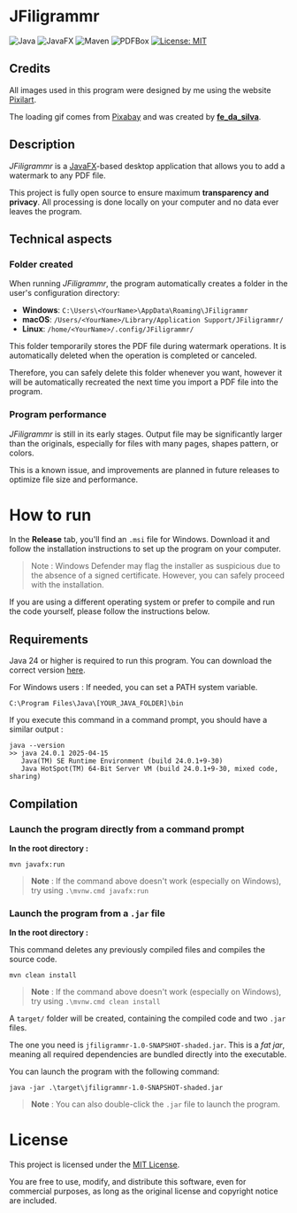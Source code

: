 # JFiligrammr

![Java](https://img.shields.io/badge/Java-24.0.1-orange)
![JavaFX](https://img.shields.io/badge/JavaFX-21-blue)
![Maven](https://img.shields.io/badge/Maven-4.0.0-C71A36)
![PDFBox](https://img.shields.io/badge/PDFBox-3.0.5-lightgrey)
[![License: MIT](https://img.shields.io/badge/License-MIT-yellow.svg)](LICENSE.md)


## Credits

All images used in this program were designed by me using the website [Pixilart](https://www.pixilart.com/).

The loading gif comes from [Pixabay](https://pixabay.com/gifs/loading-animation-spin-highlights-7528/)
and was created by **[fe_da_silva](https://pixabay.com/users/fe_da_silva-18482044/)**.

## Description

*JFiligrammr* is a [JavaFX](https://openjfx.io/)-based desktop application that allows you to add a watermark to any
PDF file.

This project is fully open source to ensure maximum **transparency and privacy**. All processing is done locally on your
computer and no data ever leaves the program.

## Technical aspects

### Folder created

When running *JFiligrammr*, the program automatically creates a folder in the user's configuration directory:

- **Windows**: `C:\Users\<YourName>\AppData\Roaming\JFiligrammr`
- **macOS**: `/Users/<YourName>/Library/Application Support/JFiligrammr/`
- **Linux**: `/home/<YourName>/.config/JFiligrammr/`

This folder temporarily stores the PDF file during watermark operations. It is automatically deleted when the operation 
is completed or canceled.

Therefore, you can safely delete this folder whenever you want, however it will be automatically recreated the next 
time you import a PDF file into the program.

### Program performance

*JFiligrammr* is still in its early stages. Output file may be significantly larger than the originals, especially for 
files with many pages, shapes pattern, or colors.

This is a known issue, and improvements are planned in future releases to optimize file size and performance.

# How to run

In the **Release** tab, you'll find an `.msi` file for Windows. Download it and follow the installation instructions 
to set up the program on your computer.

> Note : Windows Defender may flag the installer as suspicious due to the absence of a signed certificate. 
  However, you can safely proceed with the installation.

If you are using a different operating system or prefer to compile and run the code yourself, please follow the 
instructions below.

## Requirements

Java 24 or higher is required to run this program. You can download the correct version 
[here](https://www.oracle.com/fr/java/technologies/downloads/#jdk24-windows).

For Windows users : If needed, you can set a PATH system variable.
```
C:\Program Files\Java\[YOUR_JAVA_FOLDER]\bin
```

If you execute this command in a command prompt, you should have a similar output :

```
java --version
>> java 24.0.1 2025-04-15
   Java(TM) SE Runtime Environment (build 24.0.1+9-30)
   Java HotSpot(TM) 64-Bit Server VM (build 24.0.1+9-30, mixed code, sharing)
```

## Compilation

### Launch the program directly from a command prompt

**In the root directory :**

```
mvn javafx:run
```
> **Note** : If the command above doesn't work (especially on Windows), try using `.\mvnw.cmd javafx:run`

### Launch the program from a `.jar` file

**In the root directory :**

This command deletes any previously compiled files and compiles the source code.
```
mvn clean install
```
> **Note** : If the command above doesn't work (especially on Windows), try using `.\mvnw.cmd clean install`

A `target/` folder will be created, containing the compiled code and two `.jar` files.

The one you need is `jfiligrammr-1.0-SNAPSHOT-shaded.jar`. This is a *fat jar*, meaning all required dependencies are 
bundled directly into the executable.

You can launch the program with the following command:
```
java -jar .\target\jfiligrammr-1.0-SNAPSHOT-shaded.jar
```
> **Note** : You can also double-click the `.jar` file to launch the program.
 
# License

This project is licensed under the [MIT License](https://opensource.org/license/mit).

You are free to use, modify, and distribute this software, even for commercial purposes, as long as the original license 
and copyright notice are included.


